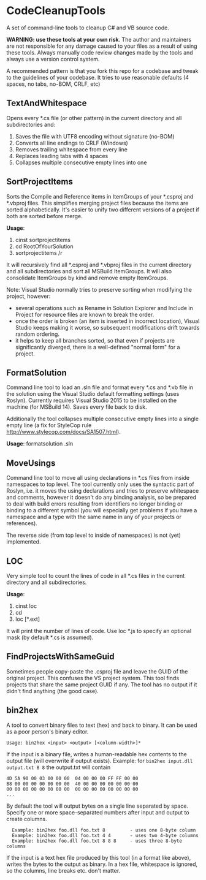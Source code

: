 CodeCleanupTools
================
A set of command-line tools to cleanup C# and VB source code.

**WARNING: use these tools at your own risk**. The author and maintainers are not responsible for any damage caused to your files as a result of using these tools. Always manually code review changes made by the tools and always use a version control system.

A recommended pattern is that you fork this repo for a codebase and tweak to the guidelines of your codebase. It tries to use reasonable defaults (4 spaces, no tabs, no-BOM, CRLF, etc)

TextAndWhitespace
-----------------
Opens every *.cs file (or other pattern) in the current directory and all subdirectories and:
  1. Saves the file with UTF8 encoding without signature (no-BOM)
  2. Converts all line endings to CRLF (Windows)
  3. Removes trailing whitespace from every line
  4. Replaces leading tabs with 4 spaces
  5. Collapses multiple consecutive empty lines into one

SortProjectItems
----------------
Sorts the Compile and Reference items in ItemGroups of your *.csproj and *.vbproj files. This simplifies merging project files because the items are sorted alphabetically. It's easier to unify two different versions of a project if both are sorted before merge.

**Usage**:
  1. cinst sortprojectitems
  2. cd RootOfYourSolution
  3. sortprojectitems /r

It will recursively find all *.csproj and *.vbproj files in the current directory and all subdirectories and sort all MSBuild ItemGroups. It will also consolidate ItemGroups by kind and remove empty ItemGroups.

Note: Visual Studio normally tries to preserve sorting when modifying the project, however:
  * several operations such as Rename in Solution Explorer and Include in Project for resource files are known to break the order.
  * once the order is broken (an item is inserted in incorrect location), Visual Studio keeps making it worse, so subsequent modifications drift towards random ordering.
  * it helps to keep all branches sorted, so that even if projects are significantly diverged, there is a well-defined "normal form" for a project.

FormatSolution
--------------
Command line tool to load an .sln file and format every *.cs and *.vb file in the solution using the Visual Studio default formatting settings (uses Roslyn). Currently requires Visual Studio 2015 to be installed on the machine (for MSBuild 14). Saves every file back to disk.

Additionally the tool collapses multiple consecutive empty lines into a single empty line (a fix for StyleCop rule http://www.stylecop.com/docs/SA1507.html).

**Usage**:
formatsolution <path-to-sln>.sln

MoveUsings
----------
Command line tool to move all using declarations in *.cs files from inside namespaces to top level. The tool currently only uses the syntactic part of Roslyn, i.e. it moves the using declarations and tries to preserve whitespace and comments, however it doesn't do any binding analysis, so be prepared to deal with build errors resulting from identifiers no longer binding or binding to a different symbol (you will especially get problems if you have a namespace and a type with the same name in any of your projects or references).

The reverse side (from top level to inside of namespaces) is not (yet) implemented.

LOC
---
Very simple tool to count the lines of code in all *.cs files in the current directory and all subdirectories.

**Usage**:
  1. cinst loc
  2. cd <your-solution-root>
  3. loc [*.ext]

It will print the number of lines of code. Use loc *.js to specify an optional mask (by default *.cs is assumed).

FindProjectsWithSameGuid
------------------------
Sometimes people copy-paste the .csproj file and leave the GUID of the original project. This confuses the VS project system. This tool finds projects that share the same project GUID if any. The tool has no output if it didn't find anything (the good case).

bin2hex
-------
A tool to convert binary files to text (hex) and back to binary. It can be used as a poor person's binary editor.

```
Usage: bin2hex <input> <output> [<column-width>]*
```

If the input is a binary file, writes a human-readable hex contents to the output file (will overwrite if output exists).
Example: for `bin2hex input.dll output.txt 8 8` the output.txt will contain

```
4D 5A 90 00 03 00 00 00  04 00 00 00 FF FF 00 00
B8 00 00 00 00 00 00 00  40 00 00 00 00 00 00 00
00 00 00 00 00 00 00 00  00 00 00 00 00 00 00 00
...
```

By default the tool will output bytes on a single line separated by space. Specify one or more space-separated numbers after input and output to create columns.

```
  Example: bin2hex foo.dll foo.txt 8         - uses one 8-byte column
  Example: bin2hex foo.dll foo.txt 4 4       - uses two 4-byte columns
  Example: bin2hex foo.dll foo.txt 8 8 8     - uses three 8-byte columns
```

If the input is a text hex file produced by this tool (in a format like above), writes the bytes to the output as binary. In a hex file, whitespace is ignored, so the columns, line breaks etc. don't matter.
